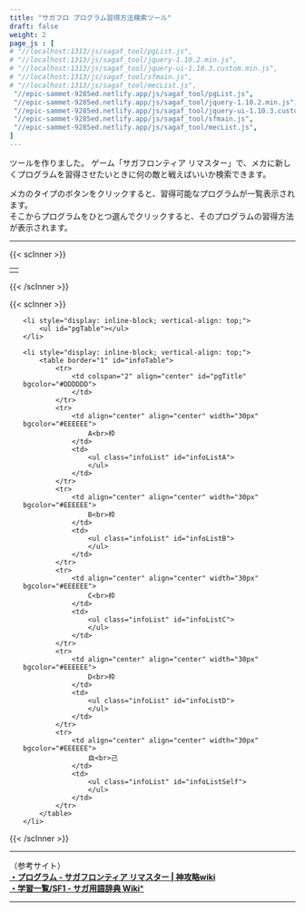 ```yaml
---
title: "サガフロ プログラム習得方法検索ツール"
draft: false
weight: 2
page_js : [
# "//localhost:1313/js/sagaf_tool/pgList.js",
# "//localhost:1313/js/sagaf_tool/jquery-1.10.2.min.js",
# "//localhost:1313/js/sagaf_tool/jquery-ui-1.10.3.custom.min.js",
# "//localhost:1313/js/sagaf_tool/sfmain.js",
# "//localhost:1313/js/sagaf_tool/mecList.js",
 "//epic-sammet-9285ed.netlify.app/js/sagaf_tool/pgList.js",
 "//epic-sammet-9285ed.netlify.app/js/sagaf_tool/jquery-1.10.2.min.js",
 "//epic-sammet-9285ed.netlify.app/js/sagaf_tool/jquery-ui-1.10.3.custom.min.js",
 "//epic-sammet-9285ed.netlify.app/js/sagaf_tool/sfmain.js",
 "//epic-sammet-9285ed.netlify.app/js/sagaf_tool/mecList.js",
]
---
```


ツールを作りました。
ゲーム「サガフロンティア リマスター」で、メカに新しくプログラムを習得させたいときに何の敵と戦えばいいか検索できます。

<!--more-->

メカのタイプのボタンをクリックすると、習得可能なプログラムが一覧表示されます。  
そこからプログラムをひとつ選んでクリックすると、そのプログラムの習得方法が表示されます。

***

{{< scInner >}}
<table>
	<tr>
		<td><div id="mecTable"></div></td>
	</tr>
</table>
{{< /scInner >}}  

{{< scInner >}}
<ul>

	<li style="display: inline-block; vertical-align: top;">
		<ul id="pgTable"></ul>
	</li>
	
	<li style="display: inline-block; vertical-align: top;">
		<table border="1" id="infoTable">
			<tr>
				<td colspan="2" align="center" id="pgTitle" bgcolor="#DDDDDD">
				</td>
			</tr>
			<tr>
				<td align="center" align="center" width="30px" bgcolor="#EEEEEE">
					A<br>枠
				</td>
				<td>
					<ul class="infoList" id="infoListA">
					</ul>
				</td>
			</tr>
			<tr>
				<td align="center" align="center" width="30px" bgcolor="#EEEEEE">
					B<br>枠
				</td>
				<td>
					<ul class="infoList" id="infoListB">
					</ul>
				</td>
			</tr>
			<tr>
				<td align="center" align="center" width="30px" bgcolor="#EEEEEE">
					C<br>枠
				</td>
				<td>
					<ul class="infoList" id="infoListC">
					</ul>
				</td>
			</tr>
			<tr>
				<td align="center" align="center" width="30px" bgcolor="#EEEEEE">
					D<br>枠
				</td>
				<td>
					<ul class="infoList" id="infoListD">
					</ul>
				</td>
			</tr>
			<tr>
				<td align="center" align="center" width="30px" bgcolor="#EEEEEE">
					自<br>己
				</td>
				<td>
					<ul class="infoList" id="infoListSelf">
					</ul>
				</td>
			</tr>
		</table>
	</li>
	
</ul>
{{< /scInner >}}  

***

（参考サイト）  
[**・プログラム - サガフロンティア リマスター | 神攻略wiki**](https://kamikouryaku.com/saga_frontier/?%E3%83%97%E3%83%AD%E3%82%B0%E3%83%A9%E3%83%A0)  
[**・学習一覧/SF1 - サガ用語辞典 Wiki***](https://wikiwiki.jp/sagadic/%E5%AD%A6%E7%BF%92%E4%B8%80%E8%A6%A7/SF1)  

***

